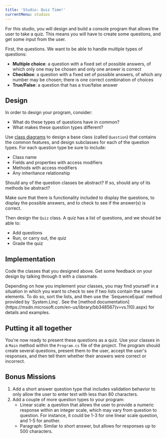 ```yaml
---
title: 'Studio: Quiz Time!'
currentMenu: studios
---
```


For this studio, you will design and build a console program that allows the user to take a quiz. This means you will have to create some questions, and get some input from the user.

First, the questions. We want to be able to handle multiple types of questions:
- **Multiple choice**: a question with a fixed set of possible answers, of which only one may be chosen and only one answer is correct
- **Checkbox**: a question with a fixed set of possible answers, of which any number may be chosen; there is one correct combination of choices
- **True/False**: a question that has a true/false answer

## Design

In order to design your program, consider:

* What do these types of questions have in common?
* What makes these question types different?

Use [class diagrams](../../csharp4python/class-diagrams/) to design a base class (called `Question`) that contains the common features, and design subclasses for each of the question types. For each question type be sure to include:
- Class name
- Fields and properties with access modifiers
- Methods with access modifiers
- Any inheritance relationship

Should any of the question classes be abstract? If so, should any of its methods be abstract?

Make sure that there is functionality included to display the questions, to display the possible answers, and to check to see if the answer(s) is correct.

Then design the `Quiz` class. A quiz has a list of questions, and we should be able to:
- Add questions
- Run, or carry out, the quiz
- Grade the quiz

## Implementation

Code the classes that you designed above. Get some feedback on your design by talking through it with a classmate.

<aside class="aside-pro-tip" markdown="1">
Depending on how you implement your classes, you may find yourself in a situation in which you want to check to see if two lists contain the same elements. To do so, sort the lists, and then use the `SequenceEqual` method provided by `System.Linq`. See the [method documentation](https://msdn.microsoft.com/en-us/library/bb348567(v=vs.110).aspx) for details and examples.
</aside>

## Putting it all together

You're now ready to present these questions as a quiz. Use your classes in a `Main` method  within the `Program.cs` file of the project. The program should create several questions, present them to the user, accept the user's responses, and then tell them whether their answers were correct or incorrect.

## Bonus Missions

1. Add a short answer question type that includes validation behavior to only allow the user to enter text with less than 80 characters.
2. Add a couple of more question types to your program:
    - Linear scale: a question that allows the user to provide a numeric response within an integer scale, which may vary from question to question. For instance, it could be 1-3 for one linear scale question, and 1-5 for another.
    - Paragraph: Similar to short answer, but allows for responses up to 500 characters.
